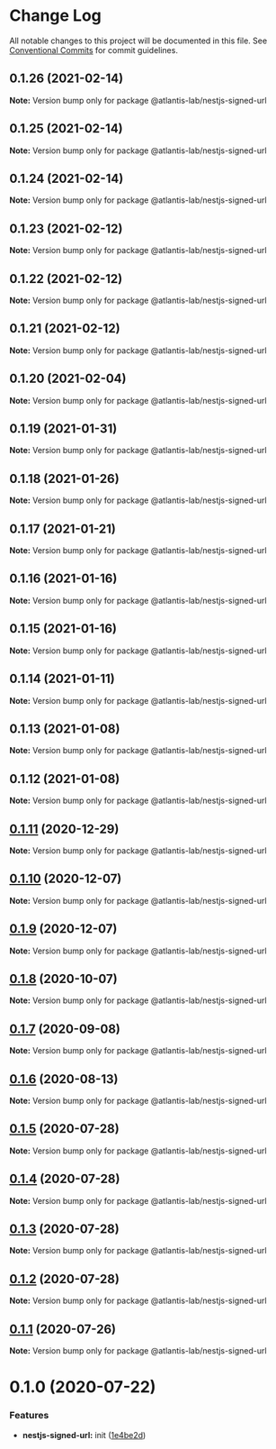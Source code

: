 # Change Log

All notable changes to this project will be documented in this file.
See [Conventional Commits](https://conventionalcommits.org) for commit guidelines.

## 0.1.26 (2021-02-14)

**Note:** Version bump only for package @atlantis-lab/nestjs-signed-url





## 0.1.25 (2021-02-14)

**Note:** Version bump only for package @atlantis-lab/nestjs-signed-url





## 0.1.24 (2021-02-14)

**Note:** Version bump only for package @atlantis-lab/nestjs-signed-url





## 0.1.23 (2021-02-12)

**Note:** Version bump only for package @atlantis-lab/nestjs-signed-url





## 0.1.22 (2021-02-12)

**Note:** Version bump only for package @atlantis-lab/nestjs-signed-url





## 0.1.21 (2021-02-12)

**Note:** Version bump only for package @atlantis-lab/nestjs-signed-url





## 0.1.20 (2021-02-04)

**Note:** Version bump only for package @atlantis-lab/nestjs-signed-url





## 0.1.19 (2021-01-31)

**Note:** Version bump only for package @atlantis-lab/nestjs-signed-url





## 0.1.18 (2021-01-26)

**Note:** Version bump only for package @atlantis-lab/nestjs-signed-url





## 0.1.17 (2021-01-21)

**Note:** Version bump only for package @atlantis-lab/nestjs-signed-url





## 0.1.16 (2021-01-16)

**Note:** Version bump only for package @atlantis-lab/nestjs-signed-url





## 0.1.15 (2021-01-16)

**Note:** Version bump only for package @atlantis-lab/nestjs-signed-url





## 0.1.14 (2021-01-11)

**Note:** Version bump only for package @atlantis-lab/nestjs-signed-url





## 0.1.13 (2021-01-08)

**Note:** Version bump only for package @atlantis-lab/nestjs-signed-url





## 0.1.12 (2021-01-08)

**Note:** Version bump only for package @atlantis-lab/nestjs-signed-url





## [0.1.11](https://github.com/Atlantis-Lab/nestjs/compare/@atlantis-lab/nestjs-signed-url@0.1.10...@atlantis-lab/nestjs-signed-url@0.1.11) (2020-12-29)

**Note:** Version bump only for package @atlantis-lab/nestjs-signed-url





## [0.1.10](https://github.com/Atlantis-Lab/nestjs/compare/@atlantis-lab/nestjs-signed-url@0.1.9...@atlantis-lab/nestjs-signed-url@0.1.10) (2020-12-07)

**Note:** Version bump only for package @atlantis-lab/nestjs-signed-url





## [0.1.9](https://github.com/Atlantis-Lab/nestjs/compare/@atlantis-lab/nestjs-signed-url@0.1.8...@atlantis-lab/nestjs-signed-url@0.1.9) (2020-12-07)

**Note:** Version bump only for package @atlantis-lab/nestjs-signed-url





## [0.1.8](https://github.com/Atlantis-Lab/nestjs/compare/@atlantis-lab/nestjs-signed-url@0.1.7...@atlantis-lab/nestjs-signed-url@0.1.8) (2020-10-07)

**Note:** Version bump only for package @atlantis-lab/nestjs-signed-url





## [0.1.7](https://github.com/Atlantis-Lab/nestjs/compare/@atlantis-lab/nestjs-signed-url@0.1.6...@atlantis-lab/nestjs-signed-url@0.1.7) (2020-09-08)

**Note:** Version bump only for package @atlantis-lab/nestjs-signed-url

## [0.1.6](https://github.com/Atlantis-Lab/nestjs/compare/@atlantis-lab/nestjs-signed-url@0.1.5...@atlantis-lab/nestjs-signed-url@0.1.6) (2020-08-13)

**Note:** Version bump only for package @atlantis-lab/nestjs-signed-url

## [0.1.5](https://github.com/Atlantis-Lab/nestjs/compare/@atlantis-lab/nestjs-signed-url@0.1.4...@atlantis-lab/nestjs-signed-url@0.1.5) (2020-07-28)

**Note:** Version bump only for package @atlantis-lab/nestjs-signed-url

## [0.1.4](https://github.com/Atlantis-Lab/nestjs/compare/@atlantis-lab/nestjs-signed-url@0.1.3...@atlantis-lab/nestjs-signed-url@0.1.4) (2020-07-28)

**Note:** Version bump only for package @atlantis-lab/nestjs-signed-url

## [0.1.3](https://github.com/Atlantis-Lab/nestjs/compare/@atlantis-lab/nestjs-signed-url@0.1.2...@atlantis-lab/nestjs-signed-url@0.1.3) (2020-07-28)

**Note:** Version bump only for package @atlantis-lab/nestjs-signed-url

## [0.1.2](https://github.com/Atlantis-Lab/nestjs/compare/@atlantis-lab/nestjs-signed-url@0.1.1...@atlantis-lab/nestjs-signed-url@0.1.2) (2020-07-28)

**Note:** Version bump only for package @atlantis-lab/nestjs-signed-url

## [0.1.1](https://github.com/Atlantis-Lab/nestjs/compare/@atlantis-lab/nestjs-signed-url@0.1.0...@atlantis-lab/nestjs-signed-url@0.1.1) (2020-07-26)

**Note:** Version bump only for package @atlantis-lab/nestjs-signed-url

# 0.1.0 (2020-07-22)

### Features

- **nestjs-signed-url:** init ([1e4be2d](https://github.com/Atlantis-Lab/nestjs/commit/1e4be2dd5ea6e5264d580e975d9256e57fecffc4))

